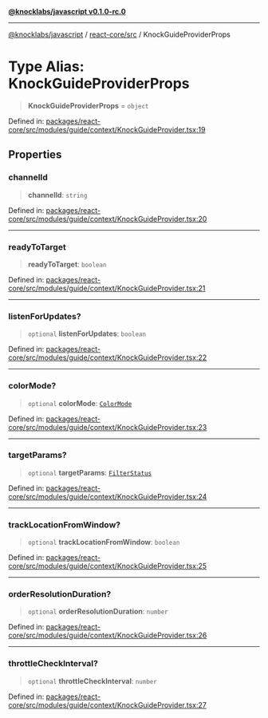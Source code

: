 [**@knocklabs/javascript v0.1.0-rc.0**](../../../README.md)

***

[@knocklabs/javascript](../../../modules.md) / [react-core/src](../README.md) / KnockGuideProviderProps

# Type Alias: KnockGuideProviderProps

> **KnockGuideProviderProps** = `object`

Defined in: [packages/react-core/src/modules/guide/context/KnockGuideProvider.tsx:19](https://github.com/knocklabs/javascript/blob/main/packages/react-core/src/modules/guide/context/KnockGuideProvider.tsx#L19)

## Properties

### channelId

> **channelId**: `string`

Defined in: [packages/react-core/src/modules/guide/context/KnockGuideProvider.tsx:20](https://github.com/knocklabs/javascript/blob/main/packages/react-core/src/modules/guide/context/KnockGuideProvider.tsx#L20)

***

### readyToTarget

> **readyToTarget**: `boolean`

Defined in: [packages/react-core/src/modules/guide/context/KnockGuideProvider.tsx:21](https://github.com/knocklabs/javascript/blob/main/packages/react-core/src/modules/guide/context/KnockGuideProvider.tsx#L21)

***

### listenForUpdates?

> `optional` **listenForUpdates**: `boolean`

Defined in: [packages/react-core/src/modules/guide/context/KnockGuideProvider.tsx:22](https://github.com/knocklabs/javascript/blob/main/packages/react-core/src/modules/guide/context/KnockGuideProvider.tsx#L22)

***

### colorMode?

> `optional` **colorMode**: [`ColorMode`](ColorMode.md)

Defined in: [packages/react-core/src/modules/guide/context/KnockGuideProvider.tsx:23](https://github.com/knocklabs/javascript/blob/main/packages/react-core/src/modules/guide/context/KnockGuideProvider.tsx#L23)

***

### targetParams?

> `optional` **targetParams**: [`FilterStatus`](../../../react/src/variables/FilterStatus.md)

Defined in: [packages/react-core/src/modules/guide/context/KnockGuideProvider.tsx:24](https://github.com/knocklabs/javascript/blob/main/packages/react-core/src/modules/guide/context/KnockGuideProvider.tsx#L24)

***

### trackLocationFromWindow?

> `optional` **trackLocationFromWindow**: `boolean`

Defined in: [packages/react-core/src/modules/guide/context/KnockGuideProvider.tsx:25](https://github.com/knocklabs/javascript/blob/main/packages/react-core/src/modules/guide/context/KnockGuideProvider.tsx#L25)

***

### orderResolutionDuration?

> `optional` **orderResolutionDuration**: `number`

Defined in: [packages/react-core/src/modules/guide/context/KnockGuideProvider.tsx:26](https://github.com/knocklabs/javascript/blob/main/packages/react-core/src/modules/guide/context/KnockGuideProvider.tsx#L26)

***

### throttleCheckInterval?

> `optional` **throttleCheckInterval**: `number`

Defined in: [packages/react-core/src/modules/guide/context/KnockGuideProvider.tsx:27](https://github.com/knocklabs/javascript/blob/main/packages/react-core/src/modules/guide/context/KnockGuideProvider.tsx#L27)
